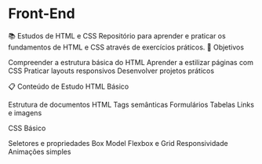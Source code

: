 # Front-End
📚 Estudos de HTML e CSS
Repositório para aprender e praticar os fundamentos de HTML e CSS através de exercícios práticos.
🎯 Objetivos

Compreender a estrutura básica do HTML
Aprender a estilizar páginas com CSS
Praticar layouts responsivos
Desenvolver projetos práticos

📋 Conteúdo de Estudo
HTML Básico

Estrutura de documentos HTML
Tags semânticas
Formulários
Tabelas
Links e imagens

CSS Básico

Seletores e propriedades
Box Model
Flexbox e Grid
Responsividade
Animações simples
